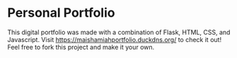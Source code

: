 # Personal Portfolio 
This digital portfolio was made with a combination of Flask, HTML, CSS, and Javascript. Visit https://maishamiahportfolio.duckdns.org/ to check it out! Feel free to fork this project and make it your own. 
